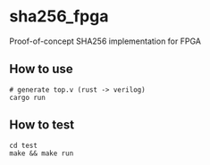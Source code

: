 # sha256_fpga
Proof-of-concept SHA256 implementation for FPGA

## How to use

```shell
# generate top.v (rust -> verilog)
cargo run
```

## How to test

```shell
cd test
make && make run
```

